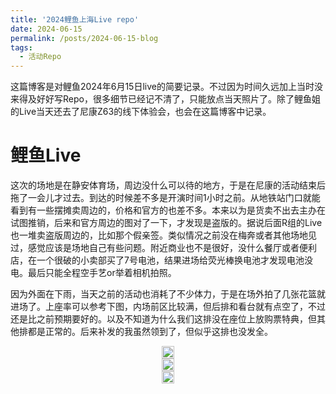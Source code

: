 ```yaml
---
title: '2024鲤鱼上海Live repo'
date: 2024-06-15
permalink: /posts/2024-06-15-blog
tags:
  - 活动Repo
---
```


这篇博客是对鲤鱼2024年6月15日live的简要记录。不过因为时间久远加上当时没来得及好好写Repo，很多细节已经记不清了，只能放点当天照片了。除了鲤鱼姐的Live当天还去了尼康Z63的线下体验会，也会在这篇博客中记录。

# 鲤鱼Live

这次的场地是在静安体育场，周边没什么可以待的地方，于是在尼康的活动结束后拖了一会儿才过去。到达的时候差不多是开演时间1小时之前。从地铁站门口就能看到有一些摆摊卖周边的，价格和官方的也差不多。本来以为是货卖不出去主办在试图推销，后来和官方周边的图对了一下，才发现是盗版的。据说后面R组的Live也一堆卖盗版周边的，比如那个假亲签。类似情况之前没在梅奔或者其他场地见过，感觉应该是场地自己有些问题。附近商业也不是很好，没什么餐厅或者便利店，在一个很破的小卖部买了7号电池，结果进场给荧光棒换电池才发现电池没电。最后只能全程空手艺or举着相机拍照。

因为外面在下雨，当天之前的活动也消耗了不少体力，于是在场外拍了几张花篮就进场了。上座率可以参考下图，内场前区比较满，但后排和看台就有点空了，不过还是比之前预期要好的。以及不知道为什么我们这排没在座位上放购票特典，但其他排都是正常的。后来补发的我虽然领到了，但似乎这排也没发全。

<head>
  <meta charset="utf-8" />
  <title>Swiper demo</title>
  <meta name="viewport" content="width=device-width, initial-scale=1, minimum-scale=1, maximum-scale=1" />
  <!-- Link Swiper's CSS -->
  <link rel="stylesheet" href="../assets/css/swiper-bundle.min.css" />

  <!-- Demo styles -->
  <style>
    .swiper {
      width: 100%;
      height: 100%;
    }

    .swiper-slide {
      text-align: center;
      font-size: 18px;
      display: flex;
      justify-content: center;
      align-items: center;
    }

    .swiper-slide img {
      display: block;
      width: 100%;
      height: 100%;
      object-fit: cover;
    }
  </style>
</head>

  <!-- Swiper -->
  <div class="swiper mySwiper">
    <div class="swiper-wrapper">
      <div class="swiper-slide">
        <a href="https://lailaps0713-blog.oss-cn-shanghai.aliyuncs.com/img/2024/DSC_4556-Pano.jpg">
          <img src="https://lailaps0713-blog.oss-cn-shanghai.aliyuncs.com/img/2024/DSC_4556-Pano.jpg?x-oss-process=image/resize,m_pad,h_1280,w_1920,color_FFFFFF"/>
        </a>
      </div>
      <div class="swiper-slide">
        <a href="https://lailaps0713-blog.oss-cn-shanghai.aliyuncs.com/img/2024/DSC_4516.jpg">
          <img src="https://lailaps0713-blog.oss-cn-shanghai.aliyuncs.com/img/2024/DSC_4516.jpg?x-oss-process=image/resize,m_pad,h_1280,w_1920,color_FFFFFF"/>
        </a>
      </div>
      <div class="swiper-slide">
        <a href="https://lailaps0713-blog.oss-cn-shanghai.aliyuncs.com/img/2024/DSC_4561.jpg">
          <img src="https://lailaps0713-blog.oss-cn-shanghai.aliyuncs.com/img/2024/DSC_4561.jpg?x-oss-process=image/resize,m_pad,h_1280,w_1920,color_FFFFFF"/>
        </a>
      </div>
    </div>
    <div class="swiper-button-next"></div>
    <div class="swiper-button-prev"></div>
  </div>

至于具体的演唱会内容可能需要参考其他人的Repo了，这里就只提供几个到现在为止都印象深刻的点。首先是很乐的查成分环节，发生在第三次MC的时候。被点到的观众鲤鱼姐会说出他们身上周边的来历，还有个没什么周边的被鲤鱼姐点名批评了。最后甚至还点到了一位出唐可可cos的老师。但很遗憾只点了内场观众。本来还想举个相机逗下鲤鱼姐的。然后就是惯例的中文模块崩坏，每次MC的时候都会在一些奇怪的地方卡住。鲤鱼姐这次共计4身衣服，除去安可那身每次换衣服的时候伴舞都会上来串场。还是很帅的，中间有一段我还录了下来，可惜文件太大没法挂在博客里。还有就是有几首歌的光效很帅，但用激光的时候也挺吓人的，总是担心扫到相机，还是那几个聚光灯打在鲤鱼姐身上的solo好一些。

下面是一些在这一场里我拍到的鲤鱼姐的照片。不得不说28400是真的好用，除了光圈太小回去不得不狠狠拉降噪以外。但至少这个比长焦大炮更容易被放进场。

<!-- Swiper -->
  <div class="swiper mySwiper2">
    <div class="swiper-wrapper">
      <div class="swiper-slide">
        <a href="https://lailaps0713-blog.oss-cn-shanghai.aliyuncs.com/img/2024/DSC_4566-%E5%B7%B2%E5%A2%9E%E5%BC%BA-%E9%99%8D%E5%99%AA.jpg">
          <img src="https://lailaps0713-blog.oss-cn-shanghai.aliyuncs.com/img/2024/DSC_4566-%E5%B7%B2%E5%A2%9E%E5%BC%BA-%E9%99%8D%E5%99%AA.jpg?x-oss-process=image/resize,m_pad,h_1280,w_1920,color_FFFFFF"/>
        </a>
      </div>
      <div class="swiper-slide">
        <a href="https://lailaps0713-blog.oss-cn-shanghai.aliyuncs.com/img/2024/DSC_4588-%E5%B7%B2%E5%A2%9E%E5%BC%BA-%E9%99%8D%E5%99%AA.jpg">
          <img src="https://lailaps0713-blog.oss-cn-shanghai.aliyuncs.com/img/2024/DSC_4588-%E5%B7%B2%E5%A2%9E%E5%BC%BA-%E9%99%8D%E5%99%AA.jpg?x-oss-process=image/resize,m_pad,h_1280,w_1920,color_FFFFFF"/>
        </a>
      </div>
      <div class="swiper-slide">
        <a href="https://lailaps0713-blog.oss-cn-shanghai.aliyuncs.com/img/2024/DSC_4638-%E5%B7%B2%E5%A2%9E%E5%BC%BA-%E9%99%8D%E5%99%AA.jpg">
          <img src="https://lailaps0713-blog.oss-cn-shanghai.aliyuncs.com/img/2024/DSC_4638-%E5%B7%B2%E5%A2%9E%E5%BC%BA-%E9%99%8D%E5%99%AA.jpg?x-oss-process=image/resize,m_pad,h_1280,w_1920,color_FFFFFF"/>
        </a>
      </div>
      <div class="swiper-slide">
        <a href="https://lailaps0713-blog.oss-cn-shanghai.aliyuncs.com/img/2024/DSC_4700-%E5%B7%B2%E5%A2%9E%E5%BC%BA-%E9%99%8D%E5%99%AA.jpg">
          <img src="https://lailaps0713-blog.oss-cn-shanghai.aliyuncs.com/img/2024/DSC_4700-%E5%B7%B2%E5%A2%9E%E5%BC%BA-%E9%99%8D%E5%99%AA.jpg?x-oss-process=image/resize,m_pad,h_1280,w_1920,color_FFFFFF"/>
        </a>
      </div>
      <div class="swiper-slide">
        <a href="https://lailaps0713-blog.oss-cn-shanghai.aliyuncs.com/img/2024/DSC_4705-%E5%B7%B2%E5%A2%9E%E5%BC%BA-%E9%99%8D%E5%99%AA.jpg">
          <img src="https://lailaps0713-blog.oss-cn-shanghai.aliyuncs.com/img/2024/DSC_4705-%E5%B7%B2%E5%A2%9E%E5%BC%BA-%E9%99%8D%E5%99%AA.jpg?x-oss-process=image/resize,m_pad,h_1280,w_1920,color_FFFFFF"/>
        </a>
      </div>
      <div class="swiper-slide">
        <a href="https://lailaps0713-blog.oss-cn-shanghai.aliyuncs.com/img/2024/DSC_4763-%E5%B7%B2%E5%A2%9E%E5%BC%BA-%E9%99%8D%E5%99%AA.jpg">
          <img src="https://lailaps0713-blog.oss-cn-shanghai.aliyuncs.com/img/2024/DSC_4763-%E5%B7%B2%E5%A2%9E%E5%BC%BA-%E9%99%8D%E5%99%AA.jpg?x-oss-process=image/resize,m_pad,h_1280,w_1920,color_FFFFFF"/>
        </a>
      </div>
      <div class="swiper-slide">
        <a href="https://lailaps0713-blog.oss-cn-shanghai.aliyuncs.com/img/2024/DSC_4793-%E5%B7%B2%E5%A2%9E%E5%BC%BA-%E9%99%8D%E5%99%AA.jpg">
          <img src="https://lailaps0713-blog.oss-cn-shanghai.aliyuncs.com/img/2024/DSC_4793-%E5%B7%B2%E5%A2%9E%E5%BC%BA-%E9%99%8D%E5%99%AA.jpg?x-oss-process=image/resize,m_pad,h_1280,w_1920,color_FFFFFF"/>
        </a>
      </div>
      <div class="swiper-slide">
        <a href="https://lailaps0713-blog.oss-cn-shanghai.aliyuncs.com/img/2024/DSC_4804-%E5%B7%B2%E5%A2%9E%E5%BC%BA-%E9%99%8D%E5%99%AA.jpg">
          <img src="https://lailaps0713-blog.oss-cn-shanghai.aliyuncs.com/img/2024/DSC_4804-%E5%B7%B2%E5%A2%9E%E5%BC%BA-%E9%99%8D%E5%99%AA.jpg?x-oss-process=image/resize,m_pad,h_1280,w_1920,color_FFFFFF"/>
        </a>
      </div>
      <div class="swiper-slide">
        <a href="https://lailaps0713-blog.oss-cn-shanghai.aliyuncs.com/img/2024/DSC_4845-%E5%B7%B2%E5%A2%9E%E5%BC%BA-%E9%99%8D%E5%99%AA.jpg">
          <img src="https://lailaps0713-blog.oss-cn-shanghai.aliyuncs.com/img/2024/DSC_4845-%E5%B7%B2%E5%A2%9E%E5%BC%BA-%E9%99%8D%E5%99%AA.jpg?x-oss-process=image/resize,m_pad,h_1280,w_1920,color_FFFFFF"/>
        </a>
      </div>
      <div class="swiper-slide">
        <a href="https://lailaps0713-blog.oss-cn-shanghai.aliyuncs.com/img/2024/DSC_4869-%E5%B7%B2%E5%A2%9E%E5%BC%BA-%E9%99%8D%E5%99%AA.jpg">
          <img src="https://lailaps0713-blog.oss-cn-shanghai.aliyuncs.com/img/2024/DSC_4869-%E5%B7%B2%E5%A2%9E%E5%BC%BA-%E9%99%8D%E5%99%AA.jpg?x-oss-process=image/resize,m_pad,h_1280,w_1920,color_FFFFFF"/>
        </a>
      </div>
      <div class="swiper-slide">
        <a href="https://lailaps0713-blog.oss-cn-shanghai.aliyuncs.com/img/2024/DSC_4922-%E5%B7%B2%E5%A2%9E%E5%BC%BA-%E9%99%8D%E5%99%AA.jpg">
          <img src="https://lailaps0713-blog.oss-cn-shanghai.aliyuncs.com/img/2024/DSC_4922-%E5%B7%B2%E5%A2%9E%E5%BC%BA-%E9%99%8D%E5%99%AA.jpg?x-oss-process=image/resize,m_pad,h_1280,w_1920,color_FFFFFF"/>
        </a>
      </div>
    </div>
    <div class="swiper-button-next"></div>
    <div class="swiper-button-prev"></div>
  </div>

# 尼康创意营

当天还有一个活动是尼康创意营。主要是展示Z63，以及一个Tim的演讲。Z63手感和上一代差不多，对焦能力和连拍确实提升明显，但多出来的最核心的视频能力感觉我并不能用上，而且尼康的视频工作流和目前的工作环境兼容也不是很好。可能只能等Red发力了。我还是希望能等到个使用现代机身的Zf了，也许会被编号成Z52?

  <!-- Swiper -->
  <div class="swiper mySwiper3">
    <div class="swiper-wrapper">
      <div class="swiper-slide">
        <a href="https://lailaps0713-blog.oss-cn-shanghai.aliyuncs.com/img/2024/DSC_4435.jpg">
          <img src="https://lailaps0713-blog.oss-cn-shanghai.aliyuncs.com/img/2024/DSC_4435.jpg?x-oss-process=image/resize,m_pad,h_1280,w_1920,color_FFFFFF"/>
        </a>
      </div>
      <div class="swiper-slide">
        <a href="https://lailaps0713-blog.oss-cn-shanghai.aliyuncs.com/img/2024/DSC_4440.jpg">
          <img src="https://lailaps0713-blog.oss-cn-shanghai.aliyuncs.com/img/2024/DSC_4440.jpg?x-oss-process=image/resize,m_pad,h_1280,w_1920,color_FFFFFF"/>
        </a>
      </div>
      <div class="swiper-slide">
        <a href="https://lailaps0713-blog.oss-cn-shanghai.aliyuncs.com/img/2024/DSC_4431.jpg">
          <img src="https://lailaps0713-blog.oss-cn-shanghai.aliyuncs.com/img/2024/DSC_4431.jpg?x-oss-process=image/resize,m_pad,h_1280,w_1920,color_FFFFFF"/>
        </a>
      </div>
    </div>
    <div class="swiper-button-next"></div>
    <div class="swiper-button-prev"></div>
  </div>

另外一个是Tim对视频创作中一些技巧的介绍，倒是很符合Z63视频机的定位，但说到视频，再看了看手里的Z5，发现实在是用不上。不过能拍到Tim的大头照还是很乐的。同行的朋友甚至还要到了Tim的签名。

<!-- Swiper -->
  <div class="swiper mySwiper4">
    <div class="swiper-wrapper">
      <div class="swiper-slide">
        <a href="https://lailaps0713-blog.oss-cn-shanghai.aliyuncs.com/img/2024/DSC_4454.jpg">
          <img src="https://lailaps0713-blog.oss-cn-shanghai.aliyuncs.com/img/2024/DSC_4454.jpg?x-oss-process=image/resize,m_pad,h_1280,w_1920,color_FFFFFF"/>
        </a>
      </div>
      <div class="swiper-slide">
        <a href="https://lailaps0713-blog.oss-cn-shanghai.aliyuncs.com/img/2024/DSC_4470.jpg">
          <img src="https://lailaps0713-blog.oss-cn-shanghai.aliyuncs.com/img/2024/DSC_4470.jpg?x-oss-process=image/resize,m_pad,h_1280,w_1920,color_FFFFFF"/>
        </a>
      </div>
      <div class="swiper-slide">
        <a href="https://lailaps0713-blog.oss-cn-shanghai.aliyuncs.com/img/2024/DSC_4498.jpg">
          <img src="https://lailaps0713-blog.oss-cn-shanghai.aliyuncs.com/img/2024/DSC_4498.jpg?x-oss-process=image/resize,m_pad,h_1280,w_1920,color_FFFFFF"/>
        </a>
      </div>
      <div class="swiper-slide">
        <a href="https://lailaps0713-blog.oss-cn-shanghai.aliyuncs.com/img/2024/DSC_4499.jpg">
          <img src="https://lailaps0713-blog.oss-cn-shanghai.aliyuncs.com/img/2024/DSC_4499.jpg?x-oss-process=image/resize,m_pad,h_1280,w_1920,color_FFFFFF"/>
        </a>
      </div>
    </div>
    <div class="swiper-button-next"></div>
    <div class="swiper-button-prev"></div>
  </div>

不过尼康的周边就嫖到了一件T恤，没去排游戏的队就没拿到内胆包什么的。也许不应该听最后那个生态摄影的讲座的。抽奖也完全没中，而且最后大奖Z30属实有点难蚌，就不能直接抽个Z63吗。

<!-- Swiper JS -->
  <script src="../assets/js/swiper-bundle.min.js"></script>

  <!-- Initialize Swiper -->
  <script>
    var swiper = new Swiper(".mySwiper", {
      autoHeight: true,
      loop: true,
      navigation: {
        nextEl: ".swiper-button-next",
        prevEl: ".swiper-button-prev",
      },
    });
    var swiper = new Swiper(".mySwiper2", {
      autoHeight: true,
      loop: true,
      navigation: {
        nextEl: ".swiper-button-next",
        prevEl: ".swiper-button-prev",
      },
    });
    var swiper = new Swiper(".mySwiper3", {
      autoHeight: true,
      loop: true,
      navigation: {
        nextEl: ".swiper-button-next",
        prevEl: ".swiper-button-prev",
      },
    });
    var swiper = new Swiper(".mySwiper4", {
      autoHeight: true,
      loop: true,
      navigation: {
        nextEl: ".swiper-button-next",
        prevEl: ".swiper-button-prev",
      },
    });
  </script>
